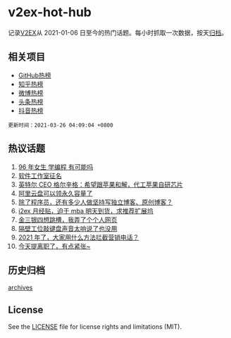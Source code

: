 # v2ex-hot-hub

 记录[V2EX](https://www.v2ex.com/)从 2021-01-06 日至今的热门话题。每小时抓取一次数据，按天[归档](archives)。
 
 ## 相关项目

- [GitHub热榜](https://github.com/snaildev/github-hot-hub)
- [知乎热榜](https://github.com/snaildev/zhihu-hot-hub)
- [微博热榜](https://github.com/snaildev/weibo-hot-hub)
- [头条热榜](https://github.com/snaildev/toutiao-hot-hub)
- [抖音热榜](https://github.com/snaildev/douyin-hot-hub)


 `更新时间：2021-03-26 04:09:04 +0800`

## 热议话题

1. [96 年女生 学编程 有可能吗](https://www.v2ex.com/t/765087)
1. [软件工作室征名](https://www.v2ex.com/t/765071)
1. [英特尔 CEO 格尔辛格：希望跟苹果和解，代工苹果自研芯片](https://www.v2ex.com/t/764844)
1. [阿里云盘可以领永久容量了](https://www.v2ex.com/t/764995)
1. [除了程序员，还有多少人做坚持写独立博客、原创博客？](https://www.v2ex.com/t/764879)
1. [i2ex 月经贴，迫于 mba 明天到货，求推荐扩展坞](https://www.v2ex.com/t/764924)
1. [金三银四想跳槽，我弄了个个人网页](https://www.v2ex.com/t/764950)
1. [隔壁工位敲键盘声音太响说了也没用](https://www.v2ex.com/t/765091)
1. [2021 年了，大家用什么方法拦截营销电话？](https://www.v2ex.com/t/764883)
1. [今天提离职了，有点紧张~](https://www.v2ex.com/t/764849)

## 历史归档

[archives](archives)

## License

See the [LICENSE](LICENSE) file for license rights and limitations (MIT).
